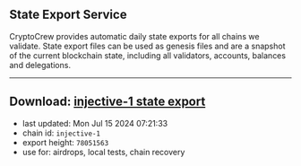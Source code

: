 ## State Export Service
CryptoCrew provides automatic daily state exports for all chains we validate. State export files can be used as genesis files and are a snapshot of the current blockchain state, including all validators, accounts, balances and delegations.

---
**Download: [injective-1 state export](https://dl-eu2.ccvalidators.com/SERVICE/injective/injective-1_export_78051563.json)**
---

- last updated: Mon Jul 15 2024 07:21:33
- chain id: `injective-1`
- export height: `78051563`
- use for: airdrops, local tests, chain recovery
